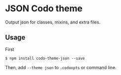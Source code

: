 # JSON Codo theme

Output json for classes, mixins, and extra files.

## Usage

First

    $ npm install codo-theme-json --save

Then, add `--theme json` to `.codoopts` or command line.



